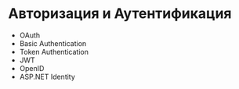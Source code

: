 # Авторизация и Аутентификация

* OAuth
* Basic Authentication
* Token Authentication
* JWT
* OpenID
* ASP.NET Identity

